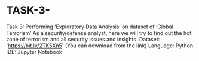 # TASK-3-
Task 3: Performing ‘Exploratory Data Analysis’ on dataset of ‘Global Terrorism’ As a security/defense analyst, here we will try to find out the hot zone of terrorism and all security issues and insights. Dataset: 'https://bit.ly/2TK5Xn5' (You can download from the link) Language: Python IDE: Jupyter Notebook

